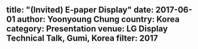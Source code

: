 title: "(Invited) E-paper Display"
date: 2017-06-01
author: Yoonyoung Chung
country: Korea
category: Presentation
venue: LG Display Technical Talk, Gumi, Korea
filter: 2017
---